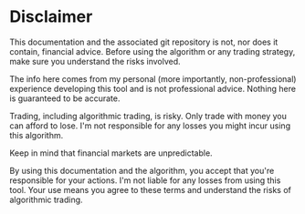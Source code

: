 # Disclaimer
This documentation and the associated git repository is not, nor does it contain, financial advice. Before using the algorithm or any trading strategy, make sure you understand the risks involved.

The info here comes from my personal (more importantly, non-professional) experience developing this tool and is not professional advice. Nothing here is guaranteed to be accurate.

Trading, including algorithmic trading, is risky. Only trade with money you can afford to lose. I'm not responsible for any losses you might incur using this algorithm.

Keep in mind that financial markets are unpredictable.

By using this documentation and the algorithm, you accept that you're responsible for your actions. I'm not liable for any losses from using this tool. Your use means you agree to these terms and understand the risks of algorithmic trading.
